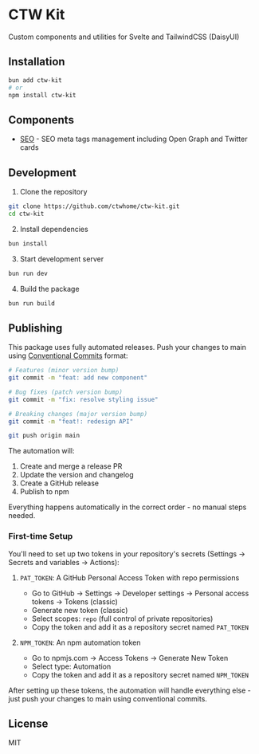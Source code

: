 # CTW Kit

Custom components and utilities for Svelte and TailwindCSS (DaisyUI)

## Installation

```bash
bun add ctw-kit
# or
npm install ctw-kit
```

## Components

- [SEO](src/lib/components/SEO/README.md) - SEO meta tags management including Open Graph and Twitter cards

## Development

1. Clone the repository
```bash
git clone https://github.com/ctwhome/ctw-kit.git
cd ctw-kit
```

2. Install dependencies
```bash
bun install
```

3. Start development server
```bash
bun run dev
```

4. Build the package
```bash
bun run build
```

## Publishing

This package uses fully automated releases. Push your changes to main using [Conventional Commits](https://www.conventionalcommits.org/) format:

```bash
# Features (minor version bump)
git commit -m "feat: add new component"

# Bug fixes (patch version bump)
git commit -m "fix: resolve styling issue"

# Breaking changes (major version bump)
git commit -m "feat!: redesign API"

git push origin main
```

The automation will:
1. Create and merge a release PR
2. Update the version and changelog
3. Create a GitHub release
4. Publish to npm

Everything happens automatically in the correct order - no manual steps needed.

### First-time Setup

You'll need to set up two tokens in your repository's secrets (Settings → Secrets and variables → Actions):

1. `PAT_TOKEN`: A GitHub Personal Access Token with repo permissions
   - Go to GitHub → Settings → Developer settings → Personal access tokens → Tokens (classic)
   - Generate new token (classic)
   - Select scopes: `repo` (full control of private repositories)
   - Copy the token and add it as a repository secret named `PAT_TOKEN`

2. `NPM_TOKEN`: An npm automation token
   - Go to npmjs.com → Access Tokens → Generate New Token
   - Select type: Automation
   - Copy the token and add it as a repository secret named `NPM_TOKEN`

After setting up these tokens, the automation will handle everything else - just push your changes to main using conventional commits.

## License

MIT
